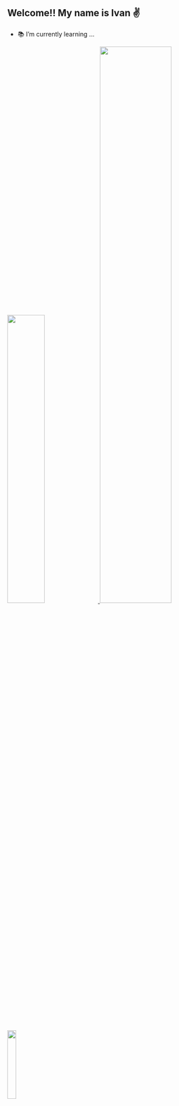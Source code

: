 ## Welcome!! My name is Ivan ✌️

- 📚 I’m currently learning ...

<div>
<a href="https://github.com/ICChumski">
  <img width="41%" src="https://github-readme-stats.vercel.app/api?username=ICChumski&theme=midnight-purple&show_icons=true">
  <img width="57%" src="https://github-readme-stats.vercel.app/api/pin/?username=anuraghazra&repo=github-readme-stats&cache_seconds=86400&theme=midnight-purple">
</div>
</br>
<div>
  <img width="20%" src= "https://skillicons.dev/icons?i=js,html,css,java,git,c">
</div>
<img align="right"alt="" src="https://cdn.discordapp.com/attachments/682335892874068013/1120521001566994534/giphy.png">
